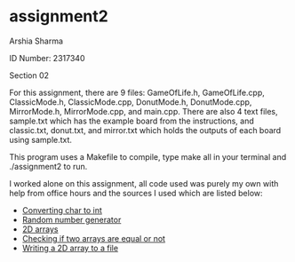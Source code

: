 # assignment2

Arshia Sharma

ID Number: 2317340

Section 02

For this assignment, there are 9 files: GameOfLife.h, GameOfLife.cpp, ClassicMode.h, ClassicMode.cpp, DonutMode.h, DonutMode.cpp, MirrorMode.h, MirrorMode.cpp, and main.cpp. There are also 4 text files, sample.txt which has the example board from the instructions, and classic.txt, donut.txt, and mirror.txt which holds the outputs of each board using sample.txt.

This program uses a Makefile to compile, type make all in your terminal and ./assignment2 to run.

I worked alone on this assignment, all code used was purely my own with help from office hours and the sources I used which are listed below:

* [Converting char to int](https://stackoverflow.com/questions/5029840/convert-char-to-int-in-c-and-c)
* [Random number generator](https://stackoverflow.com/questions/28656004/c-random-doesnt-workreturns-same-value-always)
* [2D arrays](https://beginnersbook.com/2017/08/cpp-multidimensional-arrays/)
* [Checking if two arrays are equal or not](https://www.geeksforgeeks.org/check-if-two-arrays-are-equal-or-not/)
* [Writing a 2D array to a file](https://stackoverflow.com/questions/22899595/saving-a-2d-array-to-a-file-c)

